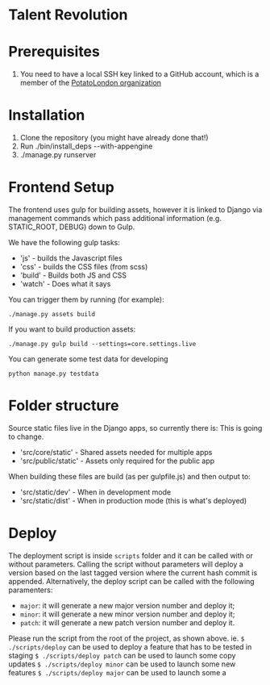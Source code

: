 # Talent Revolution

# Prerequisites

1. You need to have a local SSH key linked to a GitHub account, which is a member of the [PotatoLondon organization](https://github.com/potatolondon)

# Installation

1. Clone the repository (you might have already done that!)
2. Run ./bin/install_deps --with-appengine
3. ./manage.py runserver

# Frontend Setup

The frontend uses gulp for building assets, however it is linked to Django via management commands which pass additional information (e.g. STATIC_ROOT, DEBUG) down to Gulp.

We have the following gulp tasks:

- 'js' - builds the Javascript files
- 'css' - builds the CSS files (from scss)
- 'build' - Builds both JS and CSS
- 'watch' - Does what it says

You can trigger them by running (for example):

    ./manage.py assets build

If you want to build production assets:

    ./manage.py gulp build --settings=core.settings.live

You can generate some test data for developing

    python manage.py testdata

# Folder structure

Source static files live in the Django apps, so currently there is:
This is going to change.
 - 'src/core/static' - Shared assets needed for multiple apps
 - 'src/public/static' - Assets only required for the public app

When building these files are build (as per gulpfile.js) and then output to:

 - 'src/static/dev' - When in development mode
 - 'src/static/dist' - When in production mode (this is what's deployed)

 # Deploy
 The deployment script is inside `scripts` folder and it can be called with or without parameters. Calling the script without parameters will deploy a version based on the last tagged version where the current hash commit is appended. Alternatively, the deploy script can be called with the following paramenters:
 - `major`: it will generate a new major version number and deploy it;
 - `minor`: it will generate a new minor version number and deploy it;
 - `patch`: it will generate a new patch version number and deploy it.

Please run the script from the root of the project, as shown above.
ie.
`$ ./scripts/deploy` can be used to deploy a feature that has to be tested in staging
`$ ./scripts/deploy patch` can be used to launch some copy updates
`$ ./scripts/deploy minor` can be used to launch some new features
`$ ./scripts/deploy major` can be used to launch some a